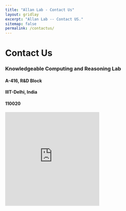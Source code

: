 ```yaml
---
title: "Allan Lab - Contact Us"
layout: gridlay
excerpt: "Allan Lab -- Contact US."
sitemap: false
permalink: /contactus/
---
```



#   Contact Us
###   Knowledgeable Computing and Reasoning Lab
####  A-416, R&D Block
####  IIIT-Delhi, India
####  110020

<div class="col-sm-13 clearfix" >
  <iframe width="60%" height="300" frameborder="0" scrolling="no" marginheight="0" marginwidth="0" src="https://maps.google.com/maps?width=100%25&amp;height=600&amp;hl=en&amp;q=IIIT-Delhi+(My%20Business%20Name)&amp;t=&amp;z=14&amp;ie=UTF8&amp;iwloc=B&amp;output=embed"></iframe>
 </div>
